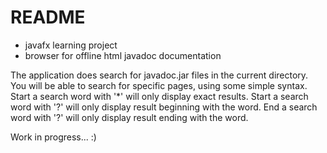 # README #

* javafx learning project
* browser for offline html javadoc documentation

The application does search for javadoc.jar files in the current directory. You will be able to search for specific pages, using some simple syntax.
Start a search word with '*' will only display exact results.
Start a search word with '?' will only display result beginning with the word.
End a search word with '?' will only display result ending with the word.

Work in progress... :)